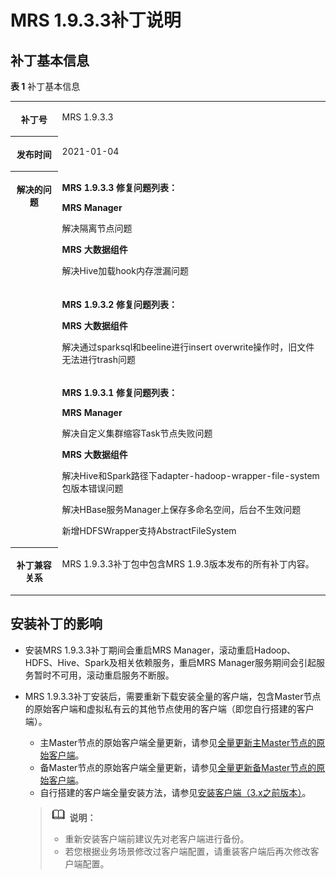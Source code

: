 # MRS 1.9.3.3补丁说明<a name="mrs_01_9036"></a>

## 补丁基本信息<a name="section918210179183"></a>

**表 1**  补丁基本信息

<a name="table884969161914"></a>
<table><tbody><tr id="row1285014971914"><th class="firstcol" valign="top" width="15%" id="mcps1.2.3.1.1"><p id="p132483032011"><a name="p132483032011"></a><a name="p132483032011"></a>补丁号</p>
</th>
<td class="cellrowborder" valign="top" width="85%" headers="mcps1.2.3.1.1 "><p id="p024815013203"><a name="p024815013203"></a><a name="p024815013203"></a>MRS 1.9.3.3</p>
</td>
</tr>
<tr id="row13850119191916"><th class="firstcol" valign="top" width="15%" id="mcps1.2.3.2.1"><p id="p524890182020"><a name="p524890182020"></a><a name="p524890182020"></a>发布时间</p>
</th>
<td class="cellrowborder" valign="top" width="85%" headers="mcps1.2.3.2.1 "><p id="p22491020204"><a name="p22491020204"></a><a name="p22491020204"></a>2021-01-04</p>
</td>
</tr>
<tr id="row206041596131"><th class="firstcol" rowspan="3" valign="top" width="15%" id="mcps1.2.3.3.1"><p id="p112494082012"><a name="p112494082012"></a><a name="p112494082012"></a>解决的问题</p>
</th>
<td class="cellrowborder" valign="top" width="85%" headers="mcps1.2.3.3.1 "><p id="p176056991310"><a name="p176056991310"></a><a name="p176056991310"></a><strong id="b92871546101312"><a name="b92871546101312"></a><a name="b92871546101312"></a>MRS 1.9.3.3 修复问题列表：</strong></p>
<p id="p17823513143"><a name="p17823513143"></a><a name="p17823513143"></a><strong id="b2585182481413"><a name="b2585182481413"></a><a name="b2585182481413"></a>MRS Manager</strong></p>
<p id="p482165171410"><a name="p482165171410"></a><a name="p482165171410"></a>解决隔离节点问题</p>
<p id="p158214512148"><a name="p158214512148"></a><a name="p158214512148"></a><strong id="b3540192121412"><a name="b3540192121412"></a><a name="b3540192121412"></a>MRS 大数据组件</strong></p>
<p id="p382145181412"><a name="p382145181412"></a><a name="p382145181412"></a>解决Hive加载hook内存泄漏问题</p>
</td>
</tr>
<tr id="row7099171316"><td class="cellrowborder" valign="top" headers="mcps1.2.3.3.1 "><p id="p415919137"><a name="p415919137"></a><a name="p415919137"></a><strong id="b141601142101313"><a name="b141601142101313"></a><a name="b141601142101313"></a>MRS 1.9.3.2 修复问题列表：</strong></p>
<p id="p7681551143015"><a name="p7681551143015"></a><a name="p7681551143015"></a><strong id="b4623145411300"><a name="b4623145411300"></a><a name="b4623145411300"></a>MRS 大数据组件</strong></p>
<p id="p813465110162"><a name="p813465110162"></a><a name="p813465110162"></a>解决通过sparksql和beeline进行insert overwrite操作时，旧文件无法进行trash问题</p>
</td>
</tr>
<tr id="row15661112573315"><td class="cellrowborder" valign="top" headers="mcps1.2.3.3.1 "><p id="p15226173217137"><a name="p15226173217137"></a><a name="p15226173217137"></a><strong id="b945283618395"><a name="b945283618395"></a><a name="b945283618395"></a>MRS 1.9.3.1 修复问题列表：</strong></p>
<p id="p0391154425616"><a name="p0391154425616"></a><a name="p0391154425616"></a><strong id="b83918440566"><a name="b83918440566"></a><a name="b83918440566"></a>MRS Manager</strong></p>
<p id="p13540192811103"><a name="p13540192811103"></a><a name="p13540192811103"></a>解决自定义集群缩容Task节点失败问题</p>
<p id="p163911244125611"><a name="p163911244125611"></a><a name="p163911244125611"></a><strong id="b12686256382"><a name="b12686256382"></a><a name="b12686256382"></a>MRS 大数据组件</strong></p>
<p id="p2042895611014"><a name="p2042895611014"></a><a name="p2042895611014"></a>解决Hive和Spark路径下adapter-hadoop-wrapper-file-system包版本错误问题</p>
<p id="p116541929194015"><a name="p116541929194015"></a><a name="p116541929194015"></a>解决HBase服务Manager上保存多命名空间，后台不生效问题</p>
<p id="p586417513407"><a name="p586417513407"></a><a name="p586417513407"></a>新增HDFSWrapper支持AbstractFileSystem</p>
</td>
</tr>
<tr id="row17850997197"><th class="firstcol" valign="top" width="15%" id="mcps1.2.3.6.1"><p id="p32491008208"><a name="p32491008208"></a><a name="p32491008208"></a>补丁兼容关系</p>
</th>
<td class="cellrowborder" valign="top" width="85%" headers="mcps1.2.3.6.1 "><p id="p1432955315501"><a name="p1432955315501"></a><a name="p1432955315501"></a>MRS 1.9.3.3补丁包中包含MRS 1.9.3版本发布的所有补丁内容。</p>
</td>
</tr>
</tbody>
</table>

## 安装补丁的影响<a name="section14929154819188"></a>

-   安装MRS 1.9.3.3补丁期间会重启MRS Manager，滚动重启Hadoop、HDFS、Hive、Spark及相关依赖服务，重启MRS Manager服务期间会引起服务暂时不可用，滚动重启服务不断服。
-   MRS 1.9.3.3补丁安装后，需要重新下载安装全量的客户端，包含Master节点的原始客户端和虚拟私有云的其他节点使用的客户端（即您自行搭建的客户端）。

    -   主Master节点的原始客户端全量更新，请参见[全量更新主Master节点的原始客户端](更新客户端（3-x之前版本）.md#section92959464575)。
    -   备Master节点的原始客户端全量更新，请参见[全量更新备Master节点的原始客户端](更新客户端（3-x之前版本）.md#section1129715468573)。
    -   自行搭建的客户端全量安装方法，请参见[安装客户端（3.x之前版本）](安装客户端（3-x之前版本）.md)。

    >![](public_sys-resources/icon-note.gif) **说明：** 
    >-   重新安装客户端前建议先对老客户端进行备份。
    >-   若您根据业务场景修改过客户端配置，请重装客户端后再次修改客户端配置。


